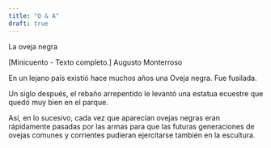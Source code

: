 ```yaml
---
title: "Q & A"
draft: true
---
```


La oveja negra

[Minicuento - Texto completo.]
Augusto Monterroso

En un lejano país existió hace muchos años una Oveja negra. Fue fusilada.

Un siglo después, el rebaño arrepentido le levantó una estatua ecuestre que quedó muy bien en el parque.

Así, en lo sucesivo, cada vez que aparecían ovejas negras eran rápidamente pasadas por las armas para que las futuras generaciones de ovejas comunes y corrientes pudieran ejercitarse también en la escultura.

